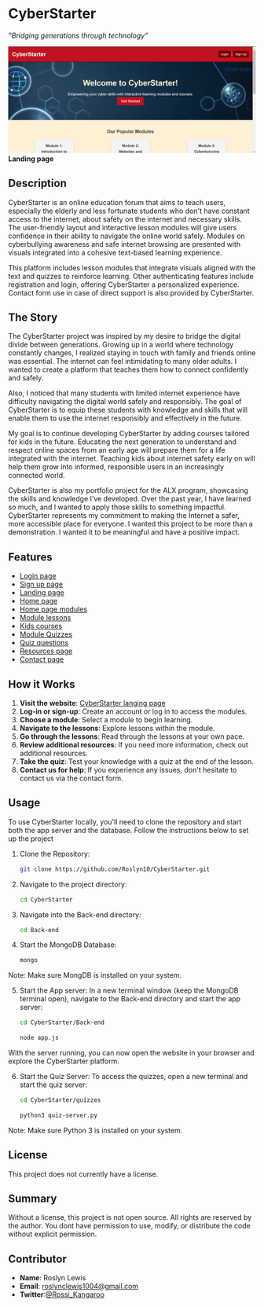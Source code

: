 # CyberStarter

*”Bridging generations through technology”*

![Landing page](Front-end/images/Landing%20page%20.png)
**Landing page**

## Description

CyberStarter is an online education forum that aims to teach users, especially the elderly and less fortunate students who don't have constant access to the internet, about safety on the internet and necessary skills. The user-friendly layout and interactive lesson modules will give users confidence in their ability to navigate the online world safely. Modules on cyberbullying awareness and safe internet browsing are presented with visuals integrated into a cohesive text-based learning experience.

This platform includes lesson modules that integrate visuals aligned with the text and quizzes to reinforce learning. Other authenticating features include registration and login, offering CyberStarter a personalized experience. Contact form use in case of direct support is also provided by CyberStarter.

## The Story

The CyberStarter project was inspired by my desire to bridge the digital divide between generations. Growing up in a world where technology constantly changes, I realized staying in touch with family and friends online was essential. The internet can feel intimidating to many older adults. I wanted to create a platform that teaches them how to connect confidently and safely. 

Also, I noticed that many students with limited internet experience have difficulty navigating the digital world safely and responsibly. The goal of CyberStarter is to equip these students with knowledge and skills that will enable them to use the internet responsibly and effectively in the future.

My goal is to continue developing CyberStarter by adding courses tailored for kids in the future. Educating the next generation to understand and respect online spaces from an early age will prepare them for a life integrated with the internet. Teaching kids about internet safety early on will help them grow into informed, responsible users in an increasingly connected world.

CyberStarter is also my portfolio project for the ALX program, showcasing the skills and knowledge I’ve developed. Over the past year, I have learned so much, and I wanted to apply those skills to something impactful. CyberStarter represents my commitment to making the Internet a safer, more accessible place for everyone. I wanted this project to be more than a demonstration. I wanted it to be meaningful and have a positive impact.  

## Features
- [Login page](Front-end/images/Log-in%20page.png)
- [Sign up page](Front-end/images/Sign-up%20page.png)
- [Landing page](Front-end/images/Landing%20page%20.png)
- [Home page](Front-end/images/Home%20page.png)
- [Home page modules](Front-end/images/Home-page%20modules.png)
- [Module lessons](Front-end/images/Introduction%20lesson.png)
- [Kids courses](Front-end/images/Kids%20courses.png)
- [Module Quizzes](Front-end/images/Module%20Quizzes.png)
- [Quiz questions](Front-end/images/Quiz%20questions.png)
- [Resources page](Front-end/images/Resources%20page.png)
- [Contact page](Front-end/images/Contact%20page.png)



## How it Works
1. **Visit the website**: [CyberStarter langing page](https://cyberstarter.surge.sh/)
2. **Log-in or sign-up**: Create an account or log in to access the modules.
3. **Choose a module**: Select a module to begin learning.
4. **Navigate to the lessons**: Explore lessons within the module.
5. **Go through the lessons**: Read through the lessons at your own pace.
6. **Review additional resources**: If you need more information, check out additional resources.
7. **Take the quiz**: Test your knowledge with a quiz at the end of the lesson.
8. **Contact us for help**: If you experience any issues, don't hesitate to contact us via the contact form.


## Usage
To use CyberStarter locally, you'll need to clone the repository and start both the app server and the database. Follow the instructions below to set up the project

1. Clone the Repository:
   ```bash
   git clone https://github.com/Roslyn10/CyberStarter.git
   ```

2. Navigate to the project directory:
   ```bash
   cd CyberStarter
   ```

3. Navigate into the Back-end directory:
   ```bash
   cd Back-end
   ```

4. Start the MongoDB Database:
   ```bash
   mongo
   ```

Note: Make sure MongDB is installed on your system. 

5. Start the App server:
In a new terminal window (keep the MongoDB terminal open), navigate to the Back-end directory and start the app server:
   ```bash
   cd CyberStarter/Back-end
   ```
   ```bash
   node app.js
   ```

With the server running, you can now open the website in your browser and explore the CyberStarter platform.

6. Start the Quiz Server:
To access the quizzes, open a new terminal and start the quiz server:
   ```bash
   cd CyberStarter/quizzes 
   ```
   ```bash
   python3 quiz-server.py
   ```

Note: Make sure Python 3 is installed on your system.


## License

This project does not currently have a license.

## Summary

Without a license, this project is not open source. All rights are reserved by the author. You dont have permission to use, modify, or distribute the code without explicit permission.

## Contributor

- **Name**: Roslyn Lewis
- **Email**: roslynclewis1004@gmail.com
- **Twitter**:[@Rossi_Kangaroo](https://twitter.com/Rossi_Kangaroo)
